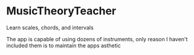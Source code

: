 # MusicTheoryTeacher
Learn scales, chords, and intervals

The app is capable of using dozens of instruments, only reason I haven't included them is to maintain the apps asthetic
